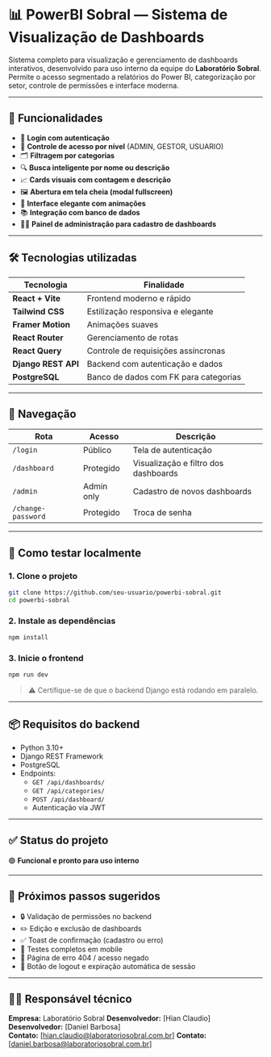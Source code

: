# 📊 PowerBI Sobral — Sistema de Visualização de Dashboards

Sistema completo para visualização e gerenciamento de dashboards interativos, desenvolvido para uso interno da equipe do **Laboratório Sobral**. Permite o acesso segmentado a relatórios do Power BI, categorização por setor, controle de permissões e interface moderna.

---

## 🚀 Funcionalidades

- 🔐 **Login com autenticação**
- 👤 **Controle de acesso por nível** (ADMIN, GESTOR, USUARIO)
- 🗂️ **Filtragem por categorias**
- 🔍 **Busca inteligente por nome ou descrição**
- 📈 **Cards visuais com contagem e descrição**
- 🖼️ **Abertura em tela cheia (modal fullscreen)**
- 🎨 **Interface elegante com animações**
- 📚 **Integração com banco de dados**
- 🧑‍💻 **Painel de administração para cadastro de dashboards**

---

## 🛠️ Tecnologias utilizadas

| Tecnologia         | Finalidade                           |
|--------------------|---------------------------------------|
| **React + Vite**   | Frontend moderno e rápido             |
| **Tailwind CSS**   | Estilização responsiva e elegante     |
| **Framer Motion**  | Animações suaves                     |
| **React Router**   | Gerenciamento de rotas                |
| **React Query**    | Controle de requisições assíncronas   |
| **Django REST API**| Backend com autenticação e dados      |
| **PostgreSQL**     | Banco de dados com FK para categorias |

---

## 🧭 Navegação

| Rota                     | Acesso     | Descrição                          |
|--------------------------|------------|-------------------------------------|
| `/login`                 | Público    | Tela de autenticação                |
| `/dashboard`             | Protegido  | Visualização e filtro dos dashboards |
| `/admin`                 | Admin only | Cadastro de novos dashboards        |
| `/change-password`       | Protegido  | Troca de senha                      |

---

## 🧪 Como testar localmente

### 1. Clone o projeto

```bash
git clone https://github.com/seu-usuario/powerbi-sobral.git
cd powerbi-sobral
```

### 2. Instale as dependências

```bash
npm install
```

### 3. Inicie o frontend

```bash
npm run dev
```

> ⚠️ Certifique-se de que o backend Django está rodando em paralelo.

---

## 📦 Requisitos do backend

- Python 3.10+
- Django REST Framework
- PostgreSQL
- Endpoints:
  - `GET /api/dashboards/`
  - `GET /api/categories/`
  - `POST /api/dashboard/`
  - Autenticação via JWT

---

## ✅ Status do projeto

🟢 **Funcional e pronto para uso interno**

---

## 📌 Próximos passos sugeridos

- 🔒 Validação de permissões no backend
- ✏️ Edição e exclusão de dashboards
- ✅ Toast de confirmação (cadastro ou erro)
- 📱 Testes completos em mobile
- 🚫 Página de erro 404 / acesso negado
- 🔐 Botão de logout e expiração automática de sessão

---

## 👨‍💼 Responsável técnico

**Empresa:** Laboratório Sobral 
**Desenvolvedor:** [Hian Claudio]
**Desenvolvedor:** [Daniel Barbosa]     
**Contato:** [hian.claudio@laboratoriosobral.com.br]
**Contato:** [daniel.barbosa@laboratoriosobral.com.br]